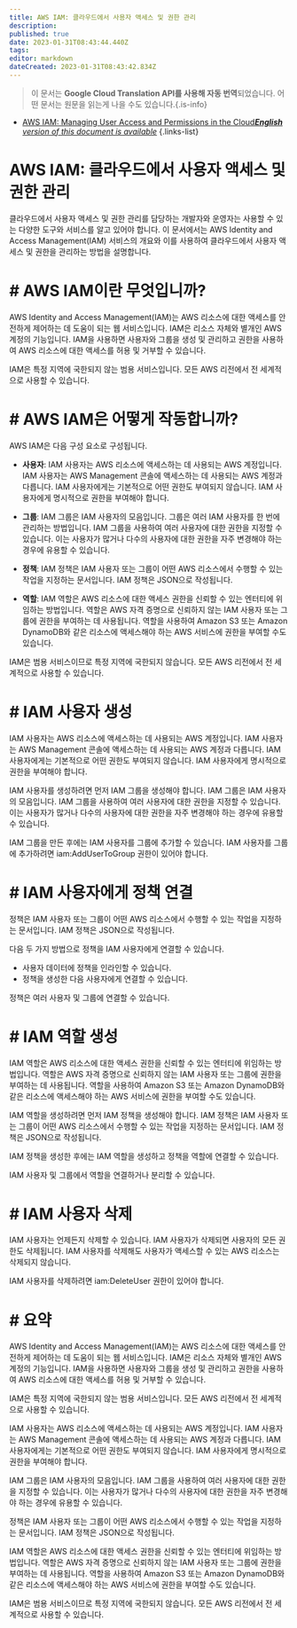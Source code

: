 ```yaml
---
title: AWS IAM: 클라우드에서 사용자 액세스 및 권한 관리
description: 
published: true
date: 2023-01-31T08:43:44.440Z
tags: 
editor: markdown
dateCreated: 2023-01-31T08:43:42.834Z
---
```


> 이 문서는 **Google Cloud Translation API를 사용해 자동 번역**되었습니다.
어떤 문서는 원문을 읽는게 나을 수도 있습니다.{.is-info}

- [AWS IAM: Managing User Access and Permissions in the Cloud***English** version of this document is available*](/en/Knowledge-base/Cloud/aws-iam-managing-user-access-and-permissions-in-the-cloud)
{.links-list}



# AWS IAM: 클라우드에서 사용자 액세스 및 권한 관리

클라우드에서 사용자 액세스 및 권한 관리를 담당하는 개발자와 운영자는 사용할 수 있는 다양한 도구와 서비스를 알고 있어야 합니다. 이 문서에서는 AWS Identity and Access Management(IAM) 서비스의 개요와 이를 사용하여 클라우드에서 사용자 액세스 및 권한을 관리하는 방법을 설명합니다.

# # AWS IAM이란 무엇입니까?

AWS Identity and Access Management(IAM)는 AWS 리소스에 대한 액세스를 안전하게 제어하는 데 도움이 되는 웹 서비스입니다. IAM은 리소스 자체와 별개인 AWS 계정의 기능입니다. IAM을 사용하면 사용자와 그룹을 생성 및 관리하고 권한을 사용하여 AWS 리소스에 대한 액세스를 허용 및 거부할 수 있습니다.

IAM은 특정 지역에 국한되지 않는 범용 서비스입니다. 모든 AWS 리전에서 전 세계적으로 사용할 수 있습니다.

# # AWS IAM은 어떻게 작동합니까?

AWS IAM은 다음 구성 요소로 구성됩니다.

- **사용자**: IAM 사용자는 AWS 리소스에 액세스하는 데 사용되는 AWS 계정입니다. IAM 사용자는 AWS Management 콘솔에 액세스하는 데 사용되는 AWS 계정과 다릅니다. IAM 사용자에게는 기본적으로 어떤 권한도 부여되지 않습니다. IAM 사용자에게 명시적으로 권한을 부여해야 합니다.

- **그룹**: IAM 그룹은 IAM 사용자의 모음입니다. 그룹은 여러 IAM 사용자를 한 번에 관리하는 방법입니다. IAM 그룹을 사용하여 여러 사용자에 대한 권한을 지정할 수 있습니다. 이는 사용자가 많거나 다수의 사용자에 대한 권한을 자주 변경해야 하는 경우에 유용할 수 있습니다.

- **정책**: IAM 정책은 IAM 사용자 또는 그룹이 어떤 AWS 리소스에서 수행할 수 있는 작업을 지정하는 문서입니다. IAM 정책은 JSON으로 작성됩니다.

- **역할**: IAM 역할은 AWS 리소스에 대한 액세스 권한을 신뢰할 수 있는 엔터티에 위임하는 방법입니다. 역할은 AWS 자격 증명으로 신뢰하지 않는 IAM 사용자 또는 그룹에 권한을 부여하는 데 사용됩니다. 역할을 사용하여 Amazon S3 또는 Amazon DynamoDB와 같은 리소스에 액세스해야 하는 AWS 서비스에 권한을 부여할 수도 있습니다.

IAM은 범용 서비스이므로 특정 지역에 국한되지 않습니다. 모든 AWS 리전에서 전 세계적으로 사용할 수 있습니다.

# # IAM 사용자 생성

IAM 사용자는 AWS 리소스에 액세스하는 데 사용되는 AWS 계정입니다. IAM 사용자는 AWS Management 콘솔에 액세스하는 데 사용되는 AWS 계정과 다릅니다. IAM 사용자에게는 기본적으로 어떤 권한도 부여되지 않습니다. IAM 사용자에게 명시적으로 권한을 부여해야 합니다.

IAM 사용자를 생성하려면 먼저 IAM 그룹을 생성해야 합니다. IAM 그룹은 IAM 사용자의 모음입니다. IAM 그룹을 사용하여 여러 사용자에 대한 권한을 지정할 수 있습니다. 이는 사용자가 많거나 다수의 사용자에 대한 권한을 자주 변경해야 하는 경우에 유용할 수 있습니다.

IAM 그룹을 만든 후에는 IAM 사용자를 그룹에 추가할 수 있습니다. IAM 사용자를 그룹에 추가하려면 iam:AddUserToGroup 권한이 있어야 합니다.

# # IAM 사용자에게 정책 연결

정책은 IAM 사용자 또는 그룹이 어떤 AWS 리소스에서 수행할 수 있는 작업을 지정하는 문서입니다. IAM 정책은 JSON으로 작성됩니다.

다음 두 가지 방법으로 정책을 IAM 사용자에게 연결할 수 있습니다.

- 사용자 데이터에 정책을 인라인할 수 있습니다.
- 정책을 생성한 다음 사용자에게 연결할 수 있습니다.

정책은 여러 사용자 및 그룹에 연결할 수 있습니다.

# # IAM 역할 생성

IAM 역할은 AWS 리소스에 대한 액세스 권한을 신뢰할 수 있는 엔터티에 위임하는 방법입니다. 역할은 AWS 자격 증명으로 신뢰하지 않는 IAM 사용자 또는 그룹에 권한을 부여하는 데 사용됩니다. 역할을 사용하여 Amazon S3 또는 Amazon DynamoDB와 같은 리소스에 액세스해야 하는 AWS 서비스에 권한을 부여할 수도 있습니다.

IAM 역할을 생성하려면 먼저 IAM 정책을 생성해야 합니다. IAM 정책은 IAM 사용자 또는 그룹이 어떤 AWS 리소스에서 수행할 수 있는 작업을 지정하는 문서입니다. IAM 정책은 JSON으로 작성됩니다.

IAM 정책을 생성한 후에는 IAM 역할을 생성하고 정책을 역할에 연결할 수 있습니다.

IAM 사용자 및 그룹에서 역할을 연결하거나 분리할 수 있습니다.

# # IAM 사용자 삭제

IAM 사용자는 언제든지 삭제할 수 있습니다. IAM 사용자가 삭제되면 사용자의 모든 권한도 삭제됩니다. IAM 사용자를 삭제해도 사용자가 액세스할 수 있는 AWS 리소스는 삭제되지 않습니다.

IAM 사용자를 삭제하려면 iam:DeleteUser 권한이 있어야 합니다.

# # 요약

AWS Identity and Access Management(IAM)는 AWS 리소스에 대한 액세스를 안전하게 제어하는 데 도움이 되는 웹 서비스입니다. IAM은 리소스 자체와 별개인 AWS 계정의 기능입니다. IAM을 사용하면 사용자와 그룹을 생성 및 관리하고 권한을 사용하여 AWS 리소스에 대한 액세스를 허용 및 거부할 수 있습니다.

IAM은 특정 지역에 국한되지 않는 범용 서비스입니다. 모든 AWS 리전에서 전 세계적으로 사용할 수 있습니다.

IAM 사용자는 AWS 리소스에 액세스하는 데 사용되는 AWS 계정입니다. IAM 사용자는 AWS Management 콘솔에 액세스하는 데 사용되는 AWS 계정과 다릅니다. IAM 사용자에게는 기본적으로 어떤 권한도 부여되지 않습니다. IAM 사용자에게 명시적으로 권한을 부여해야 합니다.

IAM 그룹은 IAM 사용자의 모음입니다. IAM 그룹을 사용하여 여러 사용자에 대한 권한을 지정할 수 있습니다. 이는 사용자가 많거나 다수의 사용자에 대한 권한을 자주 변경해야 하는 경우에 유용할 수 있습니다.

정책은 IAM 사용자 또는 그룹이 어떤 AWS 리소스에서 수행할 수 있는 작업을 지정하는 문서입니다. IAM 정책은 JSON으로 작성됩니다.

IAM 역할은 AWS 리소스에 대한 액세스 권한을 신뢰할 수 있는 엔터티에 위임하는 방법입니다. 역할은 AWS 자격 증명으로 신뢰하지 않는 IAM 사용자 또는 그룹에 권한을 부여하는 데 사용됩니다. 역할을 사용하여 Amazon S3 또는 Amazon DynamoDB와 같은 리소스에 액세스해야 하는 AWS 서비스에 권한을 부여할 수도 있습니다.

IAM은 범용 서비스이므로 특정 지역에 국한되지 않습니다. 모든 AWS 리전에서 전 세계적으로 사용할 수 있습니다.